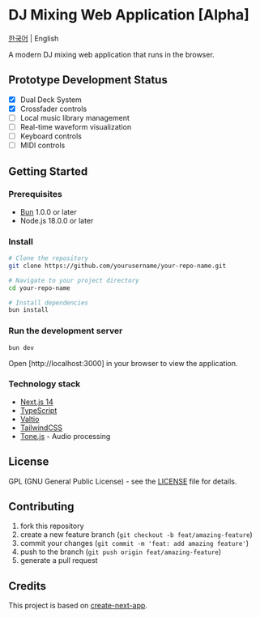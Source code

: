 # DJ Mixing Web Application [Alpha]

[한국어](README.md) | English

A modern DJ mixing web application that runs in the browser.

## Prototype Development Status

-   [x] Dual Deck System
-   [x] Crossfader controls
-   [ ] Local music library management
-   [ ] Real-time waveform visualization
-   [ ] Keyboard controls
-   [ ] MIDI controls

## Getting Started

### Prerequisites

-   [Bun](https://bun.sh) 1.0.0 or later
-   Node.js 18.0.0 or later

### Install

```bash
# Clone the repository
git clone https://github.com/yourusername/your-repo-name.git

# Navigate to your project directory
cd your-repo-name

# Install dependencies
bun install
```

### Run the development server

```bash
bun dev
```

Open [http://localhost:3000] in your browser to view the application.

### Technology stack

-   [Next.js 14](https://nextjs.org/)
-   [TypeScript](https://www.typescriptlang.org/)
-   [Valtio](https://github.com/pmndrs/valtio)
-   [TailwindCSS](https://tailwindcss.com/)
-   [Tone.js](https://tonejs.github.io) - Audio processing

## License

GPL (GNU General Public License) - see the [LICENSE](LICENSE) file for details.

## Contributing

1. fork this repository
2. create a new feature branch (`git checkout -b feat/amazing-feature`)
3. commit your changes (`git commit -m 'feat: add amazing feature'`)
4. push to the branch (`git push origin feat/amazing-feature`)
5. generate a pull request

## Credits

This project is based on [create-next-app](https://github.com/vercel/next.js/tree/canary/packages/create-next-app).

